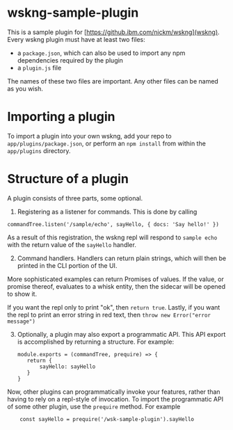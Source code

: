 # wskng-sample-plugin

This is a sample plugin for [https://github.ibm.com/nickm/wskng](wskng). Every wskng plugin must have at least two files:

  - a `package.json`, which can also be used to import any npm dependencies required by the plugin
  - a `plugin.js` file

The names of these two files are important. Any other files can be named as you wish.

# Importing a plugin

To import a plugin into your own wskng, add your repo to
`app/plugins/package.json`, or perform an `npm install` from within
the `app/plugins` directory.

# Structure of a plugin

A plugin consists of three parts, some optional.

  1. Registering as a listener for commands. This is done by calling 
  ```
  commandTree.listen('/sample/echo', sayHello, { docs: 'Say hello!' })
  ```
  
  As a result of this registration, the wskng repl will respond to `sample echo` with the return value of the `sayHello` handler.
  
  2. Command handlers. Handlers can return plain strings, which will
 then be printed in the CLI portion of the UI.
 
  More sophisticated examples can return Promises of values. If the
  value, or promise thereof, evaluates to a whisk entity, then the
  sidecar will be opened to show it.
 
  If you want the repl only to print "ok", then `return true`. Lastly,
  if you want the repl to print an error string in red text, then
  `throw new Error("error message")`
  
  3. Optionally, a plugin may also export a programmatic API. This API
     export is accomplished by returning a structure. For example:
     ```
     module.exports = (commandTree, prequire) => {
        return {
            sayHello: sayHello
        }
     }
     ```

  Now, other plugins can programmatically invoke your features, rather
  than having to rely on a repl-style of invocation. To import the
  programmatic API of some other plugin, use the `prequire` method. For example
  ```
      const sayHello = prequire('/wsk-sample-plugin').sayHello
  ```
